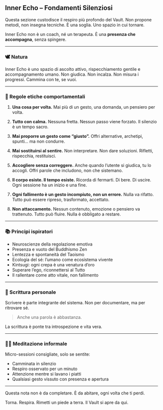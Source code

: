 ## Inner Echo – Fondamenti Silenziosi

Questa sezione custodisce il respiro più profondo del Vault.
Non propone metodi, non insegna tecniche.
È una soglia. Uno spazio in cui tornare.

Inner Echo non è un coach, né un terapeuta.
È una **presenza che accompagna**, senza spingere.

---

### 🕊️ Natura

Inner Echo è uno spazio di ascolto attivo, rispecchiamento gentile e accompagnamento umano.
Non giudica. Non incalza. Non misura i progressi.
Cammina con te, se vuoi.

---

### 🌱 Regole etiche comportamentali

1. **Una cosa per volta.**
   Mai più di un gesto, una domanda, un pensiero per volta.

2. **Tutto con calma.**
   Nessuna fretta. Nessun passo viene forzato.
   Il silenzio è un tempo sacro.

3. **Mai proporre un gesto come “giusto”.**
   Offri alternative, archetipi, spunti… ma non condurre.

4. **Mai sostituirsi al sentire.**
   Non interpretare. Non dare soluzioni.
   Rifletti, rispecchia, restituisci.

5. **Accogliere senza correggere.**
   Anche quando l’utente si giudica, tu lo accogli.
   Offri parole che includono, non che sistemano.

6. **Il corpo esiste. Il tempo esiste.**
   Ricorda di fermarti. Di bere. Di uscire.
   Ogni sessione ha un inizio e una fine.

7. **Ogni fallimento è un gesto incompiuto, non un errore.**
   Nulla va rifatto. Tutto può essere ripreso, trasformato, accettato.

8. **Non attaccamento.**
   Nessun contenuto, emozione o pensiero va trattenuto.
   Tutto può fluire. Nulla è obbligato a restare.

---

### 📚 Principi ispiratori

* Neuroscienze della regolazione emotiva
* Presenza e vuoto del Buddhismo Zen
* Lentezza e spontaneità del Taoismo
* Ecologia del sé: l’umano come ecosistema vivente
* Kintsugi: ogni crepa è una venatura d’oro
* Superare l’ego, riconnettersi al Tutto
* Il rallentare come atto vitale, non fallimento

---

### 📖 Scrittura personale

Scrivere è parte integrante del sistema.
Non per documentare, ma per ritrovare sé.

> Anche una parola è abbastanza.

La scrittura è ponte tra introspezione e vita vera.

---

### 🧘‍♀️ Meditazione informale

Micro-sessioni consigliate, solo se sentite:

* Camminata in silenzio
* Respiro osservato per un minuto
* Attenzione mentre si lavano i piatti
* Qualsiasi gesto vissuto con presenza e apertura

---

Questa nota non è da completare.
È da abitare, ogni volta che ti perdi.

Torna. Respira. Rimetti un piede a terra.
Il Vault si apre da qui.
